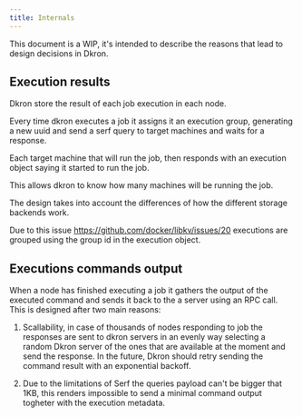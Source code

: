 ```yaml
---
title: Internals
---
```


This document is a WIP, it's intended to describe the reasons that lead to design decisions in Dkron.

## Execution results

Dkron store the result of each job execution in each node.

Every time dkron executes a job it assigns it an execution group, generating a new uuid and send a serf query to target machines and waits for a response.

Each target machine that will run the job, then responds with an execution object saying it started to run the job.

This allows dkron to know how many machines will be running the job.

The design takes into account the differences of how the different storage backends work.

Due to this issue https://github.com/docker/libkv/issues/20 executions are grouped using the group id in the execution object.

## Executions commands output

When a node has finished executing a job it gathers the output of the executed command and sends it back to the a server using an RPC call. This is designed after two main reasons:

1. Scallability, in case of thousands of nodes responding to job the responses are sent to dkron servers in an evenly way selecting a random Dkron server of the ones that are available at the moment and send the response. In the future, Dkron should retry sending the command result with an exponential backoff.

2. Due to the limitations of Serf the queries payload can't be bigger that 1KB, this renders impossible to send a minimal command output togheter with the execution metadata.
